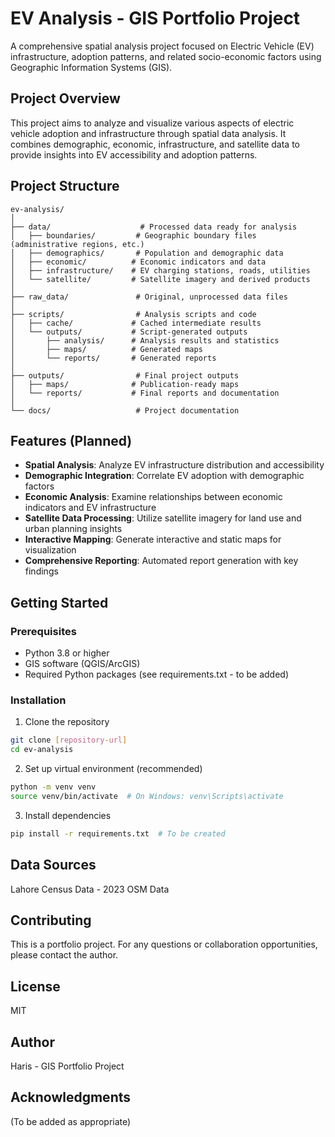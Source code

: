# EV Analysis - GIS Portfolio Project

A comprehensive spatial analysis project focused on Electric Vehicle (EV) infrastructure, adoption patterns, and related socio-economic factors using Geographic Information Systems (GIS).

## Project Overview

This project aims to analyze and visualize various aspects of electric vehicle adoption and infrastructure through spatial data analysis. It combines demographic, economic, infrastructure, and satellite data to provide insights into EV accessibility and adoption patterns.

## Project Structure

```
ev-analysis/
│
├── data/                    # Processed data ready for analysis
│   ├── boundaries/         # Geographic boundary files (administrative regions, etc.)
│   ├── demographics/       # Population and demographic data
│   ├── economic/          # Economic indicators and data
│   ├── infrastructure/    # EV charging stations, roads, utilities
│   └── satellite/         # Satellite imagery and derived products
│
├── raw_data/               # Original, unprocessed data files
│
├── scripts/                # Analysis scripts and code
│   ├── cache/             # Cached intermediate results
│   └── outputs/           # Script-generated outputs
│       ├── analysis/      # Analysis results and statistics
│       ├── maps/          # Generated maps
│       └── reports/       # Generated reports
│
├── outputs/                # Final project outputs
│   ├── maps/              # Publication-ready maps
│   └── reports/           # Final reports and documentation
│
└── docs/                   # Project documentation

```

## Features (Planned)

- **Spatial Analysis**: Analyze EV infrastructure distribution and accessibility
- **Demographic Integration**: Correlate EV adoption with demographic factors
- **Economic Analysis**: Examine relationships between economic indicators and EV infrastructure
- **Satellite Data Processing**: Utilize satellite imagery for land use and urban planning insights
- **Interactive Mapping**: Generate interactive and static maps for visualization
- **Comprehensive Reporting**: Automated report generation with key findings

## Getting Started

### Prerequisites

- Python 3.8 or higher
- GIS software (QGIS/ArcGIS)
- Required Python packages (see requirements.txt - to be added)

### Installation

1. Clone the repository
```bash
git clone [repository-url]
cd ev-analysis
```

2. Set up virtual environment (recommended)
```bash
python -m venv venv
source venv/bin/activate  # On Windows: venv\Scripts\activate
```

3. Install dependencies
```bash
pip install -r requirements.txt  # To be created
```


## Data Sources

Lahore Census Data - 2023
OSM Data

## Contributing

This is a portfolio project. For any questions or collaboration opportunities, please contact the author.

## License

MIT

## Author

Haris - GIS Portfolio Project

## Acknowledgments

(To be added as appropriate)
